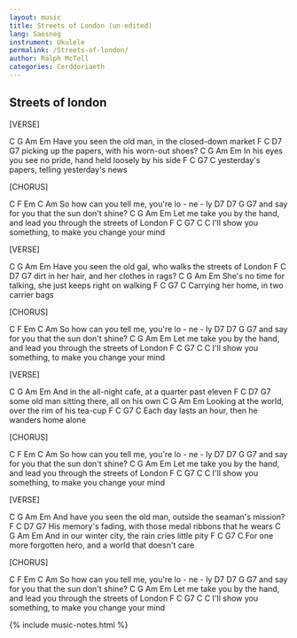 ```yaml
---
layout: music
title: Streets of London (un-edited)
lang: Saesneg
instrument: Ukulele
permalink: /Streets-of-london/
author: Ralph McTell
categories: Cerddoriaeth
---
```

## Streets of london

[VERSE]

C                 G               Am          Em
Have you seen the old man, in the closed-down market
F              C                D7       G7
picking up the papers, with his worn-out shoes?
C               G             Am                Em
In his eyes you see no pride, hand held loosely by his side
F           C               G7          C
yesterday's papers, telling yesterday's news


[CHORUS]

C      F           Em              C         Am
    So how can you tell me, you're lo - ne - ly
D7            D7                     G      G7
  and say for you that the sun don't shine?
C               G                Am                   Em
Let me take you by the hand, and lead you through the streets of London
F               C             G7                   C      C
  I'll show you something, to make you change your mind


[VERSE]

C                 G            Am                   Em
Have you seen the old gal, who walks the streets of London
F           C             D7         G7
dirt in her hair, and her clothes in rags?
C                 G                 Am             Em
She's no time for talking, she just keeps right on walking
F            C        G7            C
Carrying her home, in two carrier bags


[CHORUS]

C      F           Em              C         Am
    So how can you tell me, you're lo - ne - ly
D7            D7                     G      G7
  and say for you that the sun don't shine?
C               G                Am                   Em
Let me take you by the hand, and lead you through the streets of London
F               C             G7                   C      C
  I'll show you something, to make you change your mind


[VERSE]

C                    G          Am           Em
And in the all-night cafe, at a quarter past eleven
F        C                D7           G7
some old man sitting there, all on his own
C               G             Am          Em
Looking at the world, over the rim of his tea-cup
F                 C             G7           C
Each day lasts an hour, then he wanders home alone


[CHORUS]

C      F           Em              C         Am
    So how can you tell me, you're lo - ne - ly
D7            D7                     G      G7
  and say for you that the sun don't shine?
C               G                Am                   Em
Let me take you by the hand, and lead you through the streets of London
F               C             G7                   C      C
  I'll show you something, to make you change your mind


[VERSE]

C                     G        Am                 Em
And have you seen the old man, outside the seaman's mission?
F            C                  D7                    G7
His memory's fading, with those medal ribbons that he wears
C                 G         Am                Em
And in our winter city, the rain cries little pity
F                      C            G7                C
For one more forgotten hero, and a world that doesn't care


[CHORUS]

C      F           Em              C         Am
    So how can you tell me, you're lo - ne - ly
D7            D7                     G      G7
  and say for you that the sun don't shine?
C               G                Am                   Em
Let me take you by the hand, and lead you through the streets of London
F               C             G7                   C      C
  I'll show you something, to make you change your mind

{% include music-notes.html %}